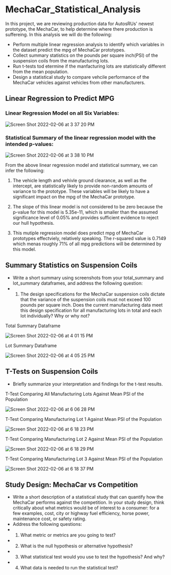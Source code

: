 # MechaCar_Statistical_Analysis
In this project, we are reviewing production data for AutosRUs' newest prototype, the MechaCar, to help determine where there production is suffereing. In this analysis we will do the following: 
- Perform multiple linear regression analysis to identify which variables in the dataset predict the mpg of MechaCar prototypes. 
- Collect summary statistics on the pounds per square inch(PSI) of the suspension coils from the manufacturing lots. 
- Run t-tests tod etermine if the manfacturing lots are statistically different from the mean population. 
- Design a statistical study to compare vehcile performance of the MechaCar vehicles against vehicles from other manufacturers. 

## Linear Regression to Predict MPG 

### Linear Regression Model on all Six Variables:

![Screen Shot 2022-02-06 at 3 37 20 PM](https://user-images.githubusercontent.com/92831268/152715014-5b4b0fde-7ef8-41ee-8811-04680fa155a1.png)

### Statistical Summary of the linear regression model with the intended p-values:

![Screen Shot 2022-02-06 at 3 38 10 PM](https://user-images.githubusercontent.com/92831268/152715081-e800858a-cc24-405f-8b23-4843f4ff6199.png)

From the above linear regression model and statistical summary, we can infer the following: 
1. The vehicle length and vehivle ground clearance, as well as the intercept, are statistically likely to provide non-random amounts of variance to the prototype. These variables will be likely to have a significant impact on the mpg of the MechaCar prototype. 

2. The slope of this linear model is not considered to be zero because the p-value for this model is 5.35e-11, which is smaller than the assumed significance level of 0.05% and provides sufficient evidence to reject our hull hypothesis. 

3. This mutiple regression model does predict mpg of MechaCar prototypes effectviely, relatively speaking. The r-squared value is 0.7149 which menas roughly 71% of all mpg predictions will be determined by this model. 

## Summary Statistics on Suspension Coils 
- Write a short summary using screenshots from your total_summary and lot_summary dataframes, and address the following question: 
- 1. The design specifications for the MechaCar suspension coils dictate that the variance of the suspension coils must not exceed 100 pounds per square inch. Does the current manufacturing data meet this design specification for all manufacturing lots in total and each lot individually? Why or why not?

Total Summary Dataframe

![Screen Shot 2022-02-06 at 4 01 15 PM](https://user-images.githubusercontent.com/92831268/152715261-a2c477af-ede6-45ca-96c4-1b6818d89e60.png)

Lot Summary Dataframe 

![Screen Shot 2022-02-06 at 4 05 25 PM](https://user-images.githubusercontent.com/92831268/152715301-8ff8d864-90bd-4abb-a952-8a6255a958a0.png)

## T-Tests on Suspension Coils 
- Briefly summarize your interpretation and findings for the t-test results. 

T-Test Comparing All Manufacturing Lots Against Mean PSI of the Population 

![Screen Shot 2022-02-06 at 6 06 28 PM](https://user-images.githubusercontent.com/92831268/152715447-a262aad7-8ba6-4031-866d-a8bfe9c79791.png)

T-Test Comparing Manufacturing Lot 1 Against Mean PSI of the Population 

![Screen Shot 2022-02-06 at 6 18 23 PM](https://user-images.githubusercontent.com/92831268/152715539-e8104467-debd-4fa0-8f9d-9fb95cb1b2df.png)

T-Test Comparing Manufacturing Lot 2 Against Mean PSI of the Population 

![Screen Shot 2022-02-06 at 6 18 29 PM](https://user-images.githubusercontent.com/92831268/152715556-430ce8ea-1da2-40db-9899-cd83db941bd0.png)

T-Test Comparing Manufacturing Lot 3 Against Mean PSI of the Population 

![Screen Shot 2022-02-06 at 6 18 37 PM](https://user-images.githubusercontent.com/92831268/152715569-7911687f-e886-41a7-bdbe-d95af34903d2.png)

## Study Design: MechaCar vs Competition
- Write a short description of a statistical study that can quantify how the MechaCar performs against the competition. In your study design, think critically about what metrics would be of interest to a consumer: for a few examples, cost, city or highway fuel efficiency, horse power, maintenance cost, or safety rating. 
- Address the following questions: 
- 1. What metric or metrics are you going to test? 
- 2. What is the null hypothesis or alternative hypothesis? 
- 3. What statistical test would you use to test the hypothesis? And why? 
- 4. What data is needed to run the statistical test? 


